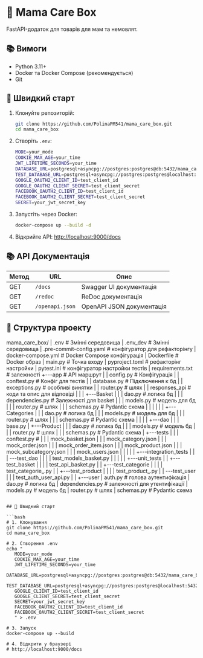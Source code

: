 # 🍼 Mama Care Box

FastAPI-додаток для товарів для мам та немовлят.

## 📚 Вимоги

- Python 3.11+
- Docker та Docker Compose (рекомендується)
- Git

## 🚀 Швидкий старт

1. Клонуйте репозиторій:
   ```bash
   git clone https://github.com/PolinaPM541/mama_care_box.git
   cd mama_care_box
   ```

2. Створіть `.env`:
   ```bash
   MODE=your_mode
   COOKIE_MAX_AGE=your_time
   JWT_LIFETIME_SECONDS=your_time
   DATABASE_URL=postgresql+asyncpg://postgres:postgres@db:5432/mama_care_box
   TEST_DATABASE_URL=postgresql+asyncpg://postgres:postgres@localhost:5432/test_mama_care_box
   GOOGLE_OAUTH2_CLIENT_ID=test_client_id
   GOOGLE_OAUTH2_CLIENT_SECRET=test_client_secret
   FACEBOOK_OAUTH2_CLIENT_ID=test_client_id
   FACEBOOK_OAUTH2_CLIENT_SECRET=test_client_secret
   SECRET=your_jwt_secret_key

   ```

3. Запустіть через Docker:
   ```bash
   docker-compose up --build -d
   ```

4. Відкрийте API: [http://localhost:9000/docs](http://localhost:9000/docs)

## 📚 API Документація


| Метод | URL | Опис |
|-------|-----|------|
| GET | `/docs` | Swagger UI документація |
| GET | `/redoc` | ReDoc документація |
| GET | `/openapi.json` | OpenAPI JSON документація |


## 📁 Структура проекту

mama_care_box/
|   .env # Змінні середовища
|   .env_dev # Змінні середовища
|   .pre-commit-config.yaml # конфігуратор для рефакторінгу
|   docker-compose.yml  # Docker Compose конфігурація
|   Dockerfile # Docker образ
|   main.py # Точка входу
|   pyproject.toml # рефакторінг настройки
|   pytest.ini # конфігуратор настройки тестів
|   requirements.txt # залежності
+---app # API маршрут
|   |   config.py # Конфігурація
|   |   conftest.py # Конфіг для тестів
|   |   database.py # Підключення к бд
|   |   exceptions.py # особливі винятки
|   |   router.py # шлях
|   |   responses_api # коди та опис  для відповіді
|   |
|   +---Basket
|   |   |   dao.py # логика бд
|   |   |   dependencies.py # Залежності для basket
|   |   |   models.py # модель для бд
|   |   |   router.py # шлях
|   |   |   schemas.py # Pydantic схема
|   |   |
|   |
|   +---Categories
|   |   |   dao.py # логика бд
|   |   |   models.py # модель для бд
|   |   |   router.py # шлях
|   |   |   schemas.py #  Pydantic схема
|   |   |
|   +---dao
|   |   |   base.py
|   +---Product
|   |   |   dao.py # логика бд
|   |   |   models.py # модель бд
|   |   |   router.py # шлях
|   |   |   schemas.py #  Pydantic схема
|   +---tests
|   |   |   conftest.py #
|   |   |   mock_basket.json
|   |   |   mock_category.json
|   |   |   mock_order.json
|   |   |   mock_order_item.json
|   |   |   mock_product.json
|   |   |   mock_subcategory.json
|   |   |   mock_users.json
|   |   |
|   |   +---integration_tests
|   |   |   \---test_dao
|   |   |       |   test_models_basket.py
|   |   |
|   |   +---unit_tests
|   |      +---test_basket
|   |     |   |   test_api_basket.py
|   |     +---test_categorie
|   |     |   |   test_categorie_.py
|   |     +---test_product
|   |     |   |   test_product_.py
|   |     \---test_user
|   |         |   test_auth_user_api.py
|   |
    +---user
       |   auth.py # голова аутентифікація
       |   dao.py # логика бд
       |   dependencies.py # залежності для утентифікації
       |   models.py # модель бд
       |   router.py # шлях
       |   schemas.py # Pydantic схема

```

## 🚀 Швидкий старт

```bash
# 1. Клонування
git clone https://github.com/PolinaPM541/mama_care_box.git
cd mama_care_box

# 2. Створення .env
echo "
   MODE=your_mode
   COOKIE_MAX_AGE=your_time
   JWT_LIFETIME_SECONDS=your_time
   DATABASE_URL=postgresql+asyncpg://postgres:postgres@db:5432/mama_care_box
   TEST_DATABASE_URL=postgresql+asyncpg://postgres:postgres@localhost:5432/test_mama_care_box
   GOOGLE_CLIENT_ID=test_client_id
   GOOGLE_CLIENT_SECRET=test_client_secret
   SECRET=your_jwt_secret_key
   FACEBOOK_OAUTH2_CLIENT_ID=test_client_id
   FACEBOOK_OAUTH2_CLIENT_SECRET=test_client_secret
   " > .env

# 3. Запуск
docker-compose up --build

# 4. Відкрити у браузері
# http://localhost:9000/docs
